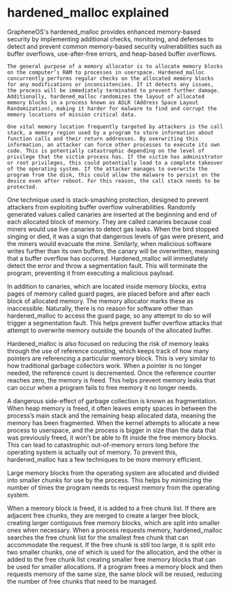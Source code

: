 # hardened_malloc explained

GrapheneOS's hardened_malloc provides enhanced memory-based security by implementing additional checks, monitoring, and defenses to detect and prevent common memory-based security vulnerabilities such as buffer overflows, use-after-free errors, and heap-based buffer overflows. 

	The general purpose of a memory allocator is to allocate memory blocks on the computer’s RAM to processes in userspace. Hardened_malloc concurrently performs regular checks on the allocated memory blocks for any modifications or inconsistencies. If it detects any issues, the process will be immediately terminated to prevent further damage. Additionally, hardened_malloc randomizes the layout of allocated memory blocks in a process known as ASLR (Address Space Layout Randomization), making it harder for malware to find and corrupt the memory locations of mission critical data.
	
	One vital memory location frequently targeted by attackers is the call stack, a memory region used by a program to store information about function calls and their return addresses. By overwriting this information, an attacker can force other processes to execute its own code. This is potentially catastrophic depending on the level of privilege that the victim process has. If the victim has administrator or root privileges, this could potentially lead to a complete takeover of the operating system. If the attacker manages to overwrite the program from the disk, this could allow the malware to persist on the device even after reboot. For this reason, the call stack needs to be protected.
	
One technique used is stack-smashing protection, designed to prevent attackers from exploiting buffer overflow vulnerabilities. Randomly generated values called canaries are inserted at the beginning and end of each allocated block of memory. They are called canaries because coal miners would use live canaries to detect gas leaks. When the bird stopped singing or died, it was a sign that dangerous levels of gas were present, and the miners would evacuate the mine. Similarly, when malicious software writes further than its own buffers, the canary will be overwritten, meaning that a buffer overflow has occurred. Hardened_malloc will immediately detect the error and throw a segmentation fault. This will terminate the program, preventing it from executing a malicious payload.

In addition to canaries, which are located inside memory blocks, extra pages of memory called guard pages, are placed before and after each block of allocated memory. The memory allocator marks these as inaccessible. Naturally, there is no reason for software other than hardened_malloc to access the guard page, so any attempt to do so will trigger a segmentation fault. This helps prevent buffer overflow attacks that attempt to overwrite memory outside the bounds of the allocated buffer.

Hardened_malloc is also focused on reducing the risk of memory leaks through the use of reference counting, which keeps track of how many pointers are referencing a particular memory block. This is very similar to how traditional garbage collectors work. When a pointer is no longer needed, the reference count is decremented. Once the reference counter reaches zero, the memory is freed. This helps prevent memory leaks that can occur when a program fails to free memory it no longer needs.

A dangerous side-effect of garbage collection is known as fragmentation. When heap memory is freed, it often leaves empty spaces in between the process’s main stack and the remaining heap allocated data, meaning the memory has been fragmented. When the kernel attempts to allocate a new process to userspace, and the process is bigger in size than the data that was previously freed, it won't be able to fit inside the free memory blocks. This can lead to catastrophic out-of-memory errors long before the operating system is actually out of memory. To prevent this, hardened_malloc has a few techniques to be more memory efficient.

Large memory blocks from the operating system are allocated and divided into smaller chunks for use by the process. This helps by minimizing the number of times the program needs to request memory from the operating system. 

When a memory block is freed, it is added to a free chunk list. If there are adjacent free chunks, they are merged to create a larger free block, creating larger contiguous free memory blocks, which are split into smaller ones when necessary. When a process requests memory, hardened_malloc searches the free chunk list for the smallest free chunk that can accommodate the request. If the free chunk is still too large, it is split into two smaller chunks, one of which is used for the allocation, and the other is added to the free chunk list creating smaller free memory blocks that can be used for smaller allocations. If a program frees a memory block and then requests memory of the same size, the same block will be reused, reducing the number of free chunks that need to be managed.
